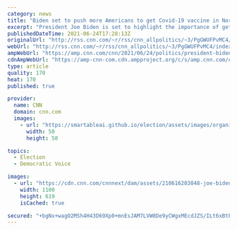 ```yaml
---
category: news
title: "Biden set to push more Americans to get Covid-19 vaccine in North Carolina speech"
excerpt: "President Joe Biden is set to highlight the importance of getting vaccinated against Covid-19 and kick off a community canvassing event during a speech in Raleigh, North Carolina, on Thursday afternoon, as his administration continues its push to get American vaccinated against the virus.\n    \n"
publishedDateTime: 2021-06-24T17:28:13Z
originalUrl: "http://rss.cnn.com/~r/rss/cnn_allpolitics/~3/PgGWUFPvMC4/index.html"
webUrl: "http://rss.cnn.com/~r/rss/cnn_allpolitics/~3/PgGWUFPvMC4/index.html"
ampWebUrl: "https://amp.cnn.com/cnn/2021/06/24/politics/president-biden-raleigh-coronavirus-vaccinations/index.html"
cdnAmpWebUrl: "https://amp-cnn-com.cdn.ampproject.org/c/s/amp.cnn.com/cnn/2021/06/24/politics/president-biden-raleigh-coronavirus-vaccinations/index.html"
type: article
quality: 170
heat: 170
published: true

provider:
  name: CNN
  domain: cnn.com
  images:
    - url: "https://smartableai.github.io/election/assets/images/organizations/cnn.com-50x50.jpg"
      width: 50
      height: 50

topics:
  - Election
  - Democratic Voice

images:
  - url: "https://cdn.cnn.com/cnnnext/dam/assets/210616203048-joe-biden-infrastructure-congress-deal-super-tease.jpg"
    width: 1100
    height: 619
    isCached: true

secured: "+bgNx+wagO2MSh4H43D69Xp0+mnEsJAM7LVW0De9yCWgxMEcdJZS/ILt6xBtPGHgCL9LNCnd3d497eBwBmXBy70lHmuldQZImk2IGnLUUJ1rG9TxdwRIXjK3SV0t7jjDcA9lVXUXbCAf4v9RJBjT+DYxXlCzdQTmpIvVwhwPXI4E3YVrsPXyx0M0hLzKJDFdfo7cqdMJTr7o7YM/aHJl1M3ZQP4mRgEvYbp8wQaA26yAPHFxsVaE69EOFwIxaAIYYAEjeJn/PgBT2ZpWaF49RKsjdDlASRp4JCYkJyNcKe1ohuqXjPBUOVp8w/NpgVBR6HLkqi6B8LiCS+DhD+VAj0dYFBOMZhU4tk0y90tLXsQ=;g6yBwwCIZXmkZ+lPmW+JUQ=="
---
```


